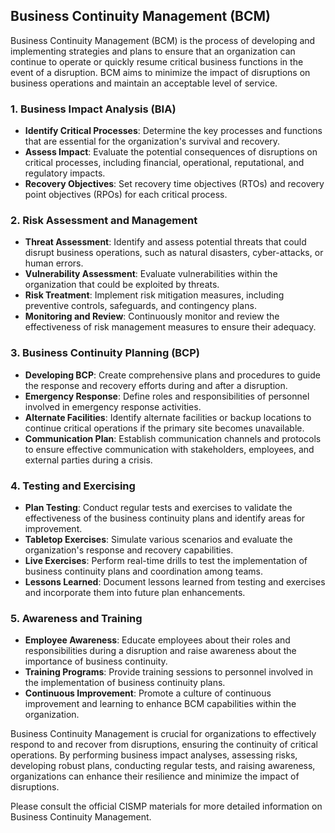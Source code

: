

## Business Continuity Management (BCM)

Business Continuity Management (BCM) is the process of developing and implementing strategies and plans to ensure that an organization can continue to operate or quickly resume critical business functions in the event of a disruption. BCM aims to minimize the impact of disruptions on business operations and maintain an acceptable level of service.

### 1. Business Impact Analysis (BIA)

- **Identify Critical Processes**: Determine the key processes and functions that are essential for the organization's survival and recovery.
- **Assess Impact**: Evaluate the potential consequences of disruptions on critical processes, including financial, operational, reputational, and regulatory impacts.
- **Recovery Objectives**: Set recovery time objectives (RTOs) and recovery point objectives (RPOs) for each critical process.

### 2. Risk Assessment and Management

- **Threat Assessment**: Identify and assess potential threats that could disrupt business operations, such as natural disasters, cyber-attacks, or human errors.
- **Vulnerability Assessment**: Evaluate vulnerabilities within the organization that could be exploited by threats.
- **Risk Treatment**: Implement risk mitigation measures, including preventive controls, safeguards, and contingency plans.
- **Monitoring and Review**: Continuously monitor and review the effectiveness of risk management measures to ensure their adequacy.

### 3. Business Continuity Planning (BCP)

- **Developing BCP**: Create comprehensive plans and procedures to guide the response and recovery efforts during and after a disruption.
- **Emergency Response**: Define roles and responsibilities of personnel involved in emergency response activities.
- **Alternate Facilities**: Identify alternate facilities or backup locations to continue critical operations if the primary site becomes unavailable.
- **Communication Plan**: Establish communication channels and protocols to ensure effective communication with stakeholders, employees, and external parties during a crisis.

### 4. Testing and Exercising

- **Plan Testing**: Conduct regular tests and exercises to validate the effectiveness of the business continuity plans and identify areas for improvement.
- **Tabletop Exercises**: Simulate various scenarios and evaluate the organization's response and recovery capabilities.
- **Live Exercises**: Perform real-time drills to test the implementation of business continuity plans and coordination among teams.
- **Lessons Learned**: Document lessons learned from testing and exercises and incorporate them into future plan enhancements.

### 5. Awareness and Training

- **Employee Awareness**: Educate employees about their roles and responsibilities during a disruption and raise awareness about the importance of business continuity.
- **Training Programs**: Provide training sessions to personnel involved in the implementation of business continuity plans.
- **Continuous Improvement**: Promote a culture of continuous improvement and learning to enhance BCM capabilities within the organization.

Business Continuity Management is crucial for organizations to effectively respond to and recover from disruptions, ensuring the continuity of critical operations. By performing business impact analyses, assessing risks, developing robust plans, conducting regular tests, and raising awareness, organizations can enhance their resilience and minimize the impact of disruptions.

Please consult the official CISMP materials for more detailed information on Business Continuity Management.

